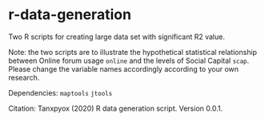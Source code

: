 # r-data-generation
Two R scripts for creating large data set with significant R2 value.

Note: the two scripts are to illustrate the hypothetical statistical relationship between Online forum usage `online` and the levels of Social Capital `scap`. Please change the variable names accordingly according to your own research. 

Dependencies:
`maptools`
`jtools`

Citation:
Tanxpyox (2020) R data generation script. Version 0.0.1.
